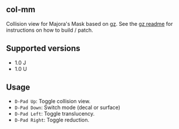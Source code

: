 ## col-mm
Collision view for Majora's Mask based on [gz](https://github.com/glankk/gz).
See the [gz readme](https://github.com/glankk/gz/blob/master/README.md) for instructions
on how to build / patch.

## Supported versions
- 1.0 J
- 1.0 U

## Usage
- `D-Pad Up`: Toggle collision view.
- `D-Pad Down`: Switch mode (decal or surface)
- `D-Pad Left`: Toggle translucency.
- `D-Pad Right`: Toggle reduction.
